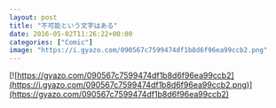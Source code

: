 ```yaml
---
layout: post
title: "不可能という文字はある"
date: 2016-05-02T11:26:22+00:00
categories: ["Comic"]
image: "https://i.gyazo.com/090567c7599474df1b8d6f96ea99ccb2.png"
---
```


[![https://gyazo.com/090567c7599474df1b8d6f96ea99ccb2](https://i.gyazo.com/090567c7599474df1b8d6f96ea99ccb2.png)](https://gyazo.com/090567c7599474df1b8d6f96ea99ccb2)